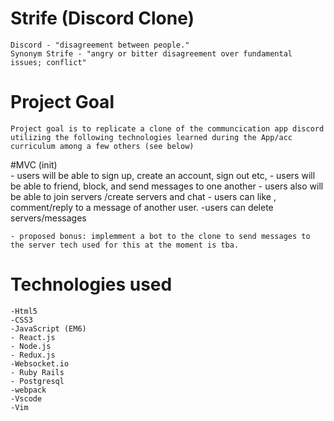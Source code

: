 # Strife (Discord Clone)
    Discord - "disagreement between people."
    Synonym Strife - "angry or bitter disagreement over fundamental issues; conflict"

# Project Goal
    Project goal is to replicate a clone of the communcication app discord utilizing the following technologies learned during the App/acc curriculum among a few others (see below)
    
    
#MVC (init)   
    - users will be able to sign up, create an account, sign out etc,
    - users will be able to friend, block, and send messages to one another
    - users also will be able to join servers /create servers and chat 
    - users can like , comment/reply to a message of another user.
    -users can delete servers/messages
    
    - proposed bonus: implemment a bot to the clone to send messages to the server tech used for this at the moment is tba.

# Technologies used

    -Html5
    -CSS3
    -JavaScript (EM6)
    - React.js
    - Node.js
    - Redux.js
    -Websocket.io
    - Ruby Rails
    - Postgresql
    -webpack
    -Vscode
    -Vim
